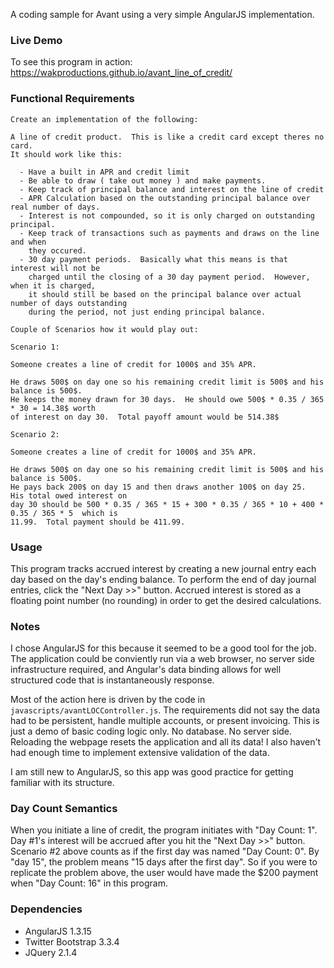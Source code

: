 A coding sample for Avant using a very simple AngularJS implementation.

### Live Demo

To see this program in action: https://wakproductions.github.io/avant_line_of_credit/

### Functional Requirements

    Create an implementation of the following:
    
    A line of credit product.  This is like a credit card except theres no card.
    It should work like this:
    
      - Have a built in APR and credit limit
      - Be able to draw ( take out money ) and make payments.
      - Keep track of principal balance and interest on the line of credit
      - APR Calculation based on the outstanding principal balance over real number of days.
      - Interest is not compounded, so it is only charged on outstanding principal.
      - Keep track of transactions such as payments and draws on the line and when
        they occured.
      - 30 day payment periods.  Basically what this means is that interest will not be
        charged until the closing of a 30 day payment period.  However, when it is charged,
        it should still be based on the principal balance over actual number of days outstanding
        during the period, not just ending principal balance.
    
    Couple of Scenarios how it would play out:
    
    Scenario 1:
    
    Someone creates a line of credit for 1000$ and 35% APR.
    
    He draws 500$ on day one so his remaining credit limit is 500$ and his balance is 500$.  
    He keeps the money drawn for 30 days.  He should owe 500$ * 0.35 / 365 * 30 = 14.38$ worth
    of interest on day 30.  Total payoff amount would be 514.38$
    
    Scenario 2:
    
    Someone creates a line of credit for 1000$ and 35% APR.
    
    He draws 500$ on day one so his remaining credit limit is 500$ and his balance is 500$.
    He pays back 200$ on day 15 and then draws another 100$ on day 25.  His total owed interest on
    day 30 should be 500 * 0.35 / 365 * 15 + 300 * 0.35 / 365 * 10 + 400 * 0.35 / 365 * 5  which is
    11.99.  Total payment should be 411.99.

### Usage

This program tracks accrued interest by creating a new journal entry each day based on the day's ending balance.
To perform the end of day journal entries, click the "Next Day >>" button. Accrued interest is stored as a floating
point number (no rounding) in order to get the desired calculations.


### Notes

I chose AngularJS for this because it seemed to be a good tool for the job. The application could be conviently
run via a web browser, no server side infrastructure required, and Angular's data binding allows for well structured
code that is instantaneously response.

Most of the action here is driven by the code in ```javascripts/avantLOCController.js```. The requirements did not 
say the data had to be persistent, handle multiple accounts, or present invoicing. This is just a demo of basic 
coding logic only. No database. No server side. Reloading the webpage resets the application and all its data! I
also haven't had enough time to implement extensive validation of the data.

I am still new to AngularJS, so this app was good practice for getting familiar with its structure.

### Day Count Semantics

When you initiate a line of credit, the program initiates with "Day Count: 1". Day #1's interest will be accrued
after you hit the "Next Day >>" button. Scenario #2 above counts as if the first day was named "Day Count: 0". By
"day 15", the problem means "15 days after the first day". So if you were to replicate the problem above, the user
would have made the $200 payment when "Day Count: 16" in this program.

### Dependencies

* AngularJS 1.3.15
* Twitter Bootstrap 3.3.4
* JQuery 2.1.4
